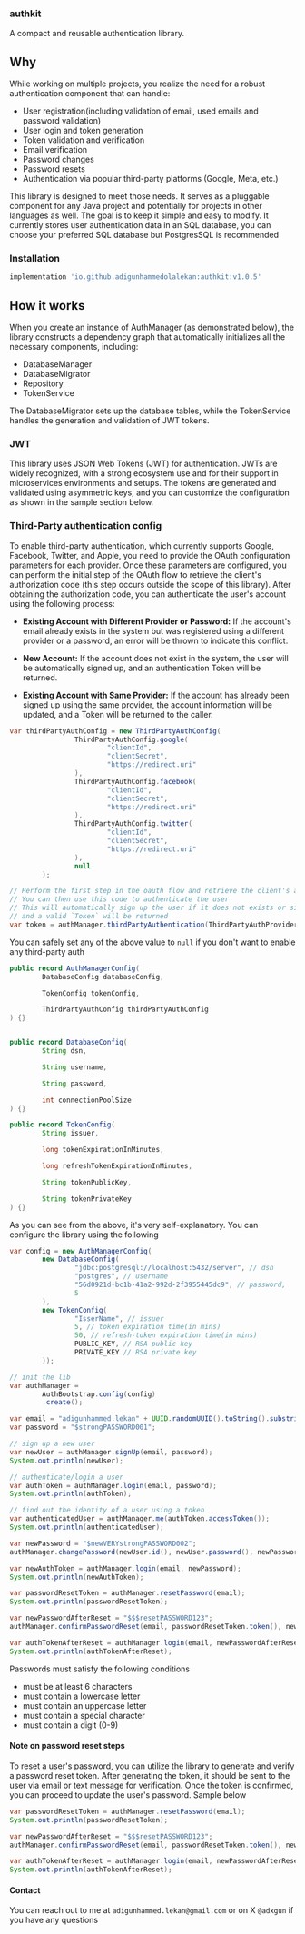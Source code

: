 ### authkit
A compact and reusable authentication library.

## Why
While working on multiple projects, you realize the need for a robust authentication component that can handle:

* User registration(including validation of email, used emails and password validation)
* User login and token generation
* Token validation and verification
* Email verification
* Password changes
* Password resets
* Authentication via popular third-party platforms (Google, Meta, etc.)


This library is designed to meet those needs. It serves as a pluggable component for any Java project and potentially for projects in other languages as well. The goal is to keep it simple and easy to modify. It currently stores user authentication data in an SQL database, you can choose your preferred SQL database but PostgresSQL is recommended 

### Installation
```groovy
implementation 'io.github.adigunhammedolalekan:authkit:v1.0.5'
```

## How it works
When you create an instance of AuthManager (as demonstrated below), the library constructs a dependency graph that automatically initializes all the necessary components, including:

* DatabaseManager
* DatabaseMigrator
* Repository
* TokenService

The DatabaseMigrator sets up the database tables, while the TokenService handles the generation and validation of JWT tokens.

### JWT
This library uses JSON Web Tokens (JWT) for authentication. JWTs are widely recognized, with a strong ecosystem use and for their support in microservices environments and setups. The tokens are generated and validated using asymmetric keys, and you can customize the configuration as shown in the sample section below.

### Third-Party authentication config
To enable third-party authentication, which currently supports Google, Facebook, Twitter, and Apple, you need to provide the OAuth configuration parameters for each provider. Once these parameters are configured, you can perform the initial step of the OAuth flow to retrieve the client's authorization code (this step occurs outside the scope of this library). After obtaining the authorization code, you can authenticate the user's account using the following process:

* **Existing Account with Different Provider or Password:** If the account's email already exists in the system but was registered using a different provider or a password, an error will be thrown to indicate this conflict.

* **New Account:** If the account does not exist in the system, the user will be automatically signed up, and an authentication Token will be returned.

* **Existing Account with Same Provider:** If the account has already been signed up using the same provider, the account information will be updated, and a Token will be returned to the caller.
```java
var thirdPartyAuthConfig = new ThirdPartyAuthConfig(
                ThirdPartyAuthConfig.google(
                        "clientId",
                        "clientSecret",
                        "https://redirect.uri"
                ),
                ThirdPartyAuthConfig.facebook(
                        "clientId",
                        "clientSecret",
                        "https://redirect.uri"
                ),
                ThirdPartyAuthConfig.twitter(
                        "clientId",
                        "clientSecret",
                        "https://redirect.uri"
                ),
                null
        );

// Perform the first step in the oauth flow and retrieve the client's authorization_code
// You can then use this code to authenticate the user
// This will automatically sign up the user if it does not exists or simple update the user if it does exists
// and a valid `Token` will be returned
var token = authManager.thirdPartyAuthentication(ThirdPartyAuthProviderIdentity.GOOGLE, authorizationCode);

```
You can safely set any of the above value to `null` if you don't want to enable any third-party auth

```java
public record AuthManagerConfig(
        DatabaseConfig databaseConfig,

        TokenConfig tokenConfig,

        ThirdPartyAuthConfig thirdPartyAuthConfig
) {}


public record DatabaseConfig(
        String dsn,

        String username,

        String password,

        int connectionPoolSize
) {}

public record TokenConfig(
        String issuer,

        long tokenExpirationInMinutes,

        long refreshTokenExpirationInMinutes,

        String tokenPublicKey,

        String tokenPrivateKey
) {}
```
As you can see from the above, it's very self-explanatory. You can configure the library using the following

```java
var config = new AuthManagerConfig(
        new DatabaseConfig(
                "jdbc:postgresql://localhost:5432/server", // dsn
                "postgres", // username
                "56d0921d-bc1b-41a2-992d-2f3955445dc9", // password,
                5
        ),
        new TokenConfig(
                "IsserName", // issuer
                5, // token expiration time(in mins)
                50, // refresh-token expiration time(in mins)
                PUBLIC_KEY, // RSA public key
                PRIVATE_KEY // RSA private key
        ));

// init the lib
var authManager = 
        AuthBootstrap.config(config)
        .create();

var email = "adigunhammed.lekan" + UUID.randomUUID().toString().substring(0, 5) + "@gmail.com";
var password = "$strongPASSWORD001"; 

// sign up a new user
var newUser = authManager.signUp(email, password);
System.out.println(newUser);

// authenticate/login a user
var authToken = authManager.login(email, password);
System.out.println(authToken);

// find out the identity of a user using a token
var authenticatedUser = authManager.me(authToken.accessToken());
System.out.println(authenticatedUser);

var newPassword = "$newVERYstrongPASSWORD002";
authManager.changePassword(newUser.id(), newUser.password(), newPassword);

var newAuthToken = authManager.login(email, newPassword);
System.out.println(newAuthToken);

var passwordResetToken = authManager.resetPassword(email);
System.out.println(passwordResetToken);

var newPasswordAfterReset = "$$$resetPASSWORD123";
authManager.confirmPasswordReset(email, passwordResetToken.token(), newPasswordAfterReset);

var authTokenAfterReset = authManager.login(email, newPasswordAfterReset);
System.out.println(authTokenAfterReset);
```
Passwords must satisfy the following conditions
* must be at least 6 characters
* must contain a lowercase letter
* must contain an uppercase letter
* must contain a special character
* must contain a digit (0-9)


#### Note on password reset steps
To reset a user's password, you can utilize the library to generate and verify a password reset token. After generating the token, it should be sent to the user via email or text message for verification. Once the token is confirmed, you can proceed to update the user's password. Sample below
```java
var passwordResetToken = authManager.resetPassword(email);
System.out.println(passwordResetToken);

var newPasswordAfterReset = "$$$resetPASSWORD123";
authManager.confirmPasswordReset(email, passwordResetToken.token(), newPasswordAfterReset);

var authTokenAfterReset = authManager.login(email, newPasswordAfterReset);
System.out.println(authTokenAfterReset);
```

#### Contact
You can reach out to me at `adigunhammed.lekan@gmail.com` or on X `@adxgun` if you have any questions
